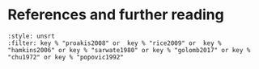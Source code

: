 # References and further reading
```{bibliography} 
:style: unsrt
:filter: key % "proakis2008" or  key % "rice2009" or  key % "hamkins2006" or key % "sarwate1980" or key % "golomb2017" or key % "chu1972" or key % "popovic1992"
```

